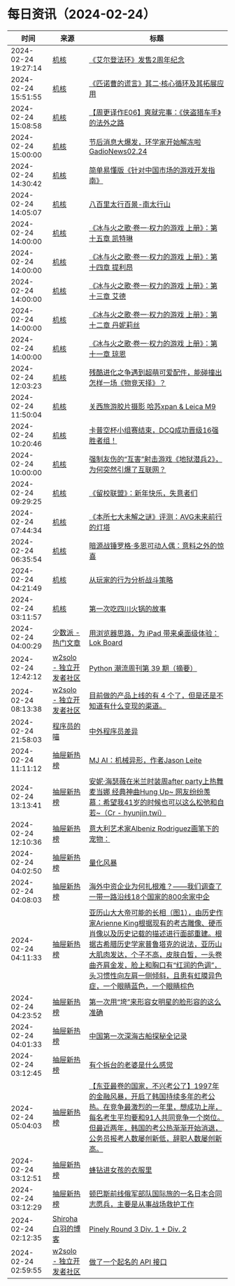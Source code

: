 ﻿# 每日资讯（2024-02-24）

|时间|来源|标题|
|---|---|---|
|2024-02-24 19:27:14|[机核](https://www.gcores.com/rss)|[《艾尔登法环》发售2周年纪念](https://www.gcores.com/articles/178023)|
|2024-02-24 15:51:55|[机核](https://www.gcores.com/rss)|[《匹诺曹的谎言》其二·核心循环及其拓展应用](https://www.gcores.com/articles/177944)|
|2024-02-24 15:08:58|[机核](https://www.gcores.com/rss)|[【周更译作E06】爽就完事：《侠盗猎车手》的法外之路](https://www.gcores.com/articles/177892)|
|2024-02-24 15:00:00|[机核](https://www.gcores.com/rss)|[节后消息大爆发，环学家开始解冻啦 GadioNews02.24](https://www.gcores.com/radios/177223)|
|2024-02-24 14:30:42|[机核](https://www.gcores.com/rss)|[简单易懂版《针对中国市场的游戏开发指南》](https://www.gcores.com/articles/177748)|
|2024-02-24 14:05:07|[机核](https://www.gcores.com/rss)|[八百里太行百景-南太行山](https://www.gcores.com/articles/177736)|
|2024-02-24 14:00:00|[机核](https://www.gcores.com/rss)|[《冰与火之歌·卷一·权力的游戏 上册》：第十五章 凯特琳](https://www.gcores.com/radios/177962)|
|2024-02-24 14:00:00|[机核](https://www.gcores.com/rss)|[《冰与火之歌·卷一·权力的游戏 上册》：第十四章 提利昂](https://www.gcores.com/radios/177960)|
|2024-02-24 14:00:00|[机核](https://www.gcores.com/rss)|[《冰与火之歌·卷一·权力的游戏 上册》：第十三章 艾德](https://www.gcores.com/radios/177925)|
|2024-02-24 14:00:00|[机核](https://www.gcores.com/rss)|[《冰与火之歌·卷一·权力的游戏 上册》：第十二章 丹妮莉丝](https://www.gcores.com/radios/177924)|
|2024-02-24 14:00:00|[机核](https://www.gcores.com/rss)|[《冰与火之歌·卷一·权力的游戏 上册》：第十一章 琼恩](https://www.gcores.com/radios/177923)|
|2024-02-24 12:03:23|[机核](https://www.gcores.com/rss)|[残酷进化之争遇到超萌可爱配件，能碰撞出怎样一场《物竞天择》？](https://www.gcores.com/articles/178016)|
|2024-02-24 11:50:04|[机核](https://www.gcores.com/rss)|[关西旅游胶片摄影 哈苏xpan & Leica M9](https://www.gcores.com/videos/178015)|
|2024-02-24 10:20:46|[机核](https://www.gcores.com/rss)|[卡普空杯小组赛结束，DCQ成功晋级16强胜者组！](https://www.gcores.com/articles/178013)|
|2024-02-24 10:00:00|[机核](https://www.gcores.com/rss)|[强制友伤的“互害”射击游戏《地狱潜兵2》，为何突然引爆了互联网？](https://www.gcores.com/articles/177991)|
|2024-02-24 09:29:25|[机核](https://www.gcores.com/rss)|[《留校联盟》：新年快乐，失意者们](https://www.gcores.com/articles/178012)|
|2024-02-24 07:44:34|[机核](https://www.gcores.com/rss)|[《本所七大未解之谜》评测：AVG未来前行的灯塔](https://www.gcores.com/articles/178010)|
|2024-02-24 06:35:54|[机核](https://www.gcores.com/rss)|[暗源战锤罗格·多恩可动人偶：意料之外的惊喜](https://www.gcores.com/articles/178001)|
|2024-02-24 04:21:49|[机核](https://www.gcores.com/rss)|[从玩家的行为分析战斗策略](https://www.gcores.com/articles/177799)|
|2024-02-24 03:11:57|[机核](https://www.gcores.com/rss)|[第一次吃四川火锅的故事](https://www.gcores.com/articles/178007)|
|2024-02-24 04:00:29|[少数派 - 热门文章](https://rss.mifaw.com/articles/5c8bb11a3c41f61efd36683e/5c92450e3882afa09dff5928)|[用浏览器思路，为 iPad 带来桌面级体验：Lok Board](https://sspai.com/post/86288)|
|2024-02-24 12:42:12|[w2solo - 独立开发者社区](https://w2solo.com/topics/feed)|[Python 潮流周刊第 39 期（摘要）](https://w2solo.com/topics/4437)|
|2024-02-24 08:13:38|[w2solo - 独立开发者社区](https://w2solo.com/topics/feed)|[目前做的产品上线的有 4 个了，但是还是不知道有什么变现的渠道。](https://w2solo.com/topics/4436)|
|2024-02-24 21:58:03|[程序员的喵](https://catcoding.me/atom.xml)|[中外程序员差异](http://catcoding.me/p/diff/)|
|2024-02-24 11:11:12|[抽屉新热榜](http://dig.chouti.com/feed.xml)|[MJ AI：机械异形，作者Jason Leite](https://dig.chouti.com/link/41624774)|
|2024-02-24 13:13:41|[抽屉新热榜](http://dig.chouti.com/feed.xml)|[安妮·海瑟薇在米兰时装周after party上热舞麦当娜 经典神曲Hung Up~ 网友纷纷羡慕：希望我41岁的时候也可以这么松弛和自若~（Cr - hyunjin.twi）](https://dig.chouti.com/link/41625602)|
|2024-02-24 12:10:36|[抽屉新热榜](http://dig.chouti.com/feed.xml)|[意大利艺术家Albeniz Rodriguez画笔下的宠物：](https://dig.chouti.com/link/41625113)|
|2024-02-24 04:02:50|[抽屉新热榜](http://dig.chouti.com/feed.xml)|[量化风暴](https://dig.chouti.com/link/41621808)|
|2024-02-24 04:08:03|[抽屉新热榜](http://dig.chouti.com/feed.xml)|[海外中资企业为何扎根难？——我们调查了一带一路沿线18个国家的800余家中企](https://dig.chouti.com/link/41621830)|
|2024-02-24 04:11:33|[抽屉新热榜](http://dig.chouti.com/feed.xml)|[亚历山大大帝可能的长相（图1），由历史作家Arienne King根据现有的考古雕像、硬币肖像以及历史记载的描述进行面部重建。根据古希腊历史学家普鲁塔克的说法，亚历山大肌肉发达，个子不高，皮肤白皙，一头卷曲齐肩金发，脸上和胸口有“红润的色调”，头习惯性向左肩一侧倾斜，且患有虹膜异色症，一个眼睛蓝色，一个眼睛棕色](https://dig.chouti.com/link/41621894)|
|2024-02-24 04:23:52|[抽屉新热榜](http://dig.chouti.com/feed.xml)|[第一次用“垮”来形容女明星的脸形容的这么准确​​](https://dig.chouti.com/link/41622012)|
|2024-02-24 04:01:33|[抽屉新热榜](http://dig.chouti.com/feed.xml)|[中国第一次深海古船探秘全记录](https://dig.chouti.com/link/41621548)|
|2024-02-24 03:12:45|[抽屉新热榜](http://dig.chouti.com/feed.xml)|[有个拆台的老婆是什么感觉](https://dig.chouti.com/link/41621377)|
|2024-02-24 05:04:03|[抽屉新热榜](http://dig.chouti.com/feed.xml)|[【东亚最卷的国家，不兴考公了】1997年的金融风暴，开启了韩国持续多年的考公热。在竞争最激烈的一年里，想成功上岸，每名考生平均要和91人共同竞争一个岗位。但最近两年，韩国的考公热渐渐开始消退，公务员报考人数屡创新低，辞职人数屡创新高。](https://dig.chouti.com/link/41622291)|
|2024-02-24 03:12:51|[抽屉新热榜](http://dig.chouti.com/feed.xml)|[蜂钻进女孩的衣服里](https://dig.chouti.com/link/41621397)|
|2024-02-24 03:12:29|[抽屉新热榜](http://dig.chouti.com/feed.xml)|[顿巴斯前线俄军部队国际旅的一名日本合同志愿兵，主要是从事战场救护工作](https://dig.chouti.com/link/41621338)|
|2024-02-24 02:12:35|[Shiroha白羽的博客](https://hukeqing.github.io/rss.xml)|[Pinely Round 3 Div. 1 + Div. 2 ](https://blog.mauve.icu/2024/02/24/acm/codeforces/PinelyRound3/)|
|2024-02-24 02:59:55|[w2solo - 独立开发者社区](https://w2solo.com/topics/feed)|[做了一个起名的 API 接口](https://w2solo.com/topics/4435)|
